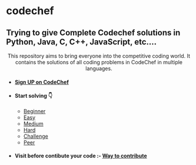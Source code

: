 # codechef


## Trying to give Complete Codechef solutions in Python, Java, C, C++, JavaScript, etc....

 



<p style="text-align: center;">This repository aims to bring everyone into the competitive coding world. It contains the solutions of all coding problems in CodeChef in multiple languages.<p>

<!-- - ### [Sign UP on CodeChef]() -->



- #### [Sign UP on CodeChef](https://www.codechef.com/signup)
- #### **Start solving** 👇



    - [Beginner](https://www.codechef.com/problems/school/)
    - [Easy](https://www.codechef.com/problems/easy/)
    - [Medium](https://www.codechef.com/problems/medium/)
    - [Hard](https://www.codechef.com/problems/hard/)
    - [Challenge](https://www.codechef.com/problems/challenge/)
    - [Peer](https://www.codechef.com/problems/extcontest/)


- #### Visit before contibute your code :- [Way to contribute](https://github.com/annshiv/codechef/blob/master/CONTRIBUTING.MD) 

 

 



